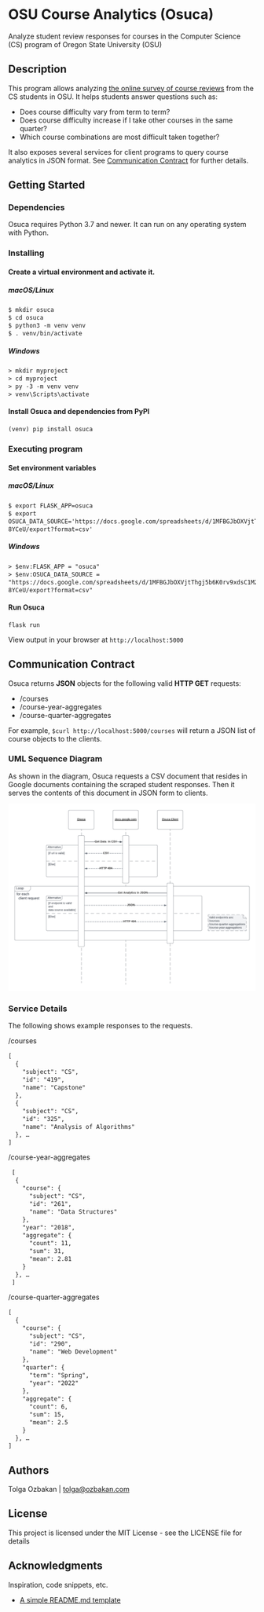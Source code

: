 # OSU Course Analytics (Osuca)

Analyze student review responses for courses in the Computer Science (CS) program of Oregon State University (OSU)

## Description

This program allows analyzing [the online survey of course reviews](https://docs.google.com/forms/d/e/1FAIpQLSeAWZa_OWYqwOte5yw4loGgE6hEUqOJOeSpmzStZF_HcufufQ/viewform) from the CS students in OSU. It helps students answer questions such as:

- Does course difficulty vary from term to term?
- Does course difficulty increase if I take other courses in the same quarter?
- Which course combinations are most difficult taken together?

It also exposes several services for client programs to query course analytics in JSON format. See [Communication Contract](#communication-contract) for further details. 

## Getting Started

### Dependencies

Osuca requires Python 3.7 and newer. It can run on any operating system with Python.

### Installing

#### Create a virtual environment and activate it.

##### macOS/Linux

```
$ mkdir osuca
$ cd osuca
$ python3 -m venv venv
$ . venv/bin/activate
```

##### Windows

```
> mkdir myproject
> cd myproject
> py -3 -m venv venv
> venv\Scripts\activate
```

#### Install Osuca and dependencies from PyPI

```
(venv) pip install osuca
```

### Executing program

#### Set environment variables

##### macOS/Linux

```
$ export FLASK_APP=osuca
$ export OSUCA_DATA_SOURCE='https://docs.google.com/spreadsheets/d/1MFBGJbOXVjtThgj5b6K0rv9xdsC1M2GQ0pJVB-8YCeU/export?format=csv'
```

##### Windows

```
> $env:FLASK_APP = "osuca"
> $env:OSUCA_DATA_SOURCE = "https://docs.google.com/spreadsheets/d/1MFBGJbOXVjtThgj5b6K0rv9xdsC1M2GQ0pJVB-8YCeU/export?format=csv"
```

#### Run Osuca

```
flask run
```

View output in your browser at `http://localhost:5000`

## Communication Contract

Osuca returns **JSON** objects for the following valid **HTTP GET** requests:

- /courses
- /course-year-aggregates
- /course-quarter-aggregates

For example, `$curl http://localhost:5000/courses` will return a JSON list of course objects to the clients.

### UML Sequence Diagram

As shown in the diagram, Osuca requests a CSV document that resides in Google documents containing the scraped student responses. Then it serves the contents of this document in JSON form to clients.

![alt text][osuca sequence uml]

[osuca sequence uml]: https://github.com/ozbakan/osuca/blob/master/docs/images/uml-sequence.png "Osuca Sequence UML"

### Service Details

The following shows example responses to the requests.

/courses

```
[
  {
    "subject": "CS",
    "id": "419",
    "name": "Capstone"
  },
  {
    "subject": "CS",
    "id": "325",
    "name": "Analysis of Algorithms"
  }, …
]
```

/course-year-aggregates

```
 [
  {
    "course": {
      "subject": "CS",
      "id": "261",
      "name": "Data Structures"
    },
    "year": "2018",
    "aggregate": {
      "count": 11,
      "sum": 31,
      "mean": 2.81
    }
  }, …
 ]
```

/course-quarter-aggregates

```
[
  {
    "course": {
      "subject": "CS",
      "id": "290",
      "name": "Web Development"
    },
    "quarter": {
      "term": "Spring",
      "year": "2022"
    },
    "aggregate": {
      "count": 6,
      "sum": 15,
      "mean": 2.5
    }
  }, …
]
```

## Authors

Tolga Ozbakan | tolga@ozbakan.com


## License

This project is licensed under the MIT License - see the LICENSE file for details

## Acknowledgments

Inspiration, code snippets, etc.

- [A simple README.md template](https://gist.github.com/DomPizzie/7a5ff55ffa9081f2de27c315f5018afc)
